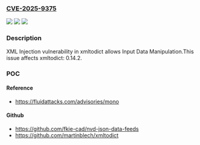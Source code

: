 ### [CVE-2025-9375](https://cve.mitre.org/cgi-bin/cvename.cgi?name=CVE-2025-9375)
![](https://img.shields.io/static/v1?label=Product&message=xmltodict&color=blue)
![](https://img.shields.io/static/v1?label=Version&message=0.14.2%20&color=brightgreen)
![](https://img.shields.io/static/v1?label=Vulnerability&message=CWE-91%20XML%20Injection%20(aka%20Blind%20XPath%20Injection)&color=brightgreen)

### Description

XML Injection vulnerability in xmltodict allows Input Data Manipulation.This issue affects xmltodict: 0.14.2.

### POC

#### Reference
- https://fluidattacks.com/advisories/mono

#### Github
- https://github.com/fkie-cad/nvd-json-data-feeds
- https://github.com/martinblech/xmltodict

